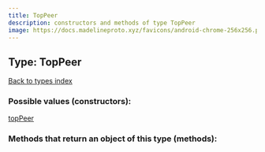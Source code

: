 ```yaml
---
title: TopPeer
description: constructors and methods of type TopPeer
image: https://docs.madelineproto.xyz/favicons/android-chrome-256x256.png
---
```

## Type: TopPeer  
[Back to types index](index.md)



### Possible values (constructors):

[topPeer](../constructors/topPeer.md)  



### Methods that return an object of this type (methods):



